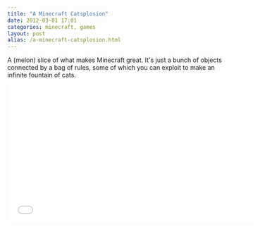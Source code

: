 ```yaml
---
title: "A Minecraft Catsplosion"
date: 2012-03-01 17:01
categories: minecraft, games
layout: post
alias: /a-minecraft-catsplosion.html
---
```

A (melon) slice of what makes Minecraft great. It&apos;s just a bunch of objects connected by a bag of rules, some of which you can exploit to make an infinite fountain of cats.
<div class="video-container">
	<iframe width="560" height="315" src="//www.youtube.com/embed/iNw2YcAK9Wc" frameborder="0" allowfullscreen></iframe>
</div>
